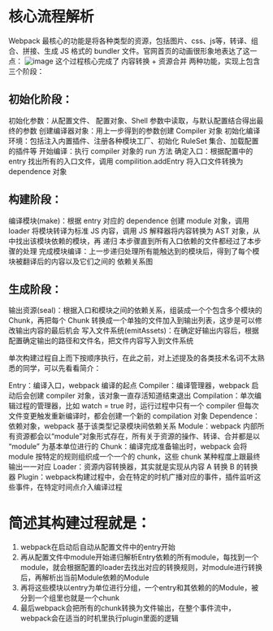 
# 核心流程解析
  Webpack 最核心的功能是将各种类型的资源，包括图片、css、js等，转译、组合、拼接、生成 JS 格式的 bundler 文件。官网首页的动画很形象地表达了这一点：
  ![image](https://user-images.githubusercontent.com/29973853/217200822-355826f2-385d-458d-9c7d-75dd4cb13041.png)
  这个过程核心完成了 内容转换 + 资源合并 两种功能，实现上包含三个阶段：

## 初始化阶段：

初始化参数：从配置文件、 配置对象、Shell 参数中读取，与默认配置结合得出最终的参数
创建编译器对象：用上一步得到的参数创建 Compiler 对象
初始化编译环境：包括注入内置插件、注册各种模块工厂、初始化 RuleSet 集合、加载配置的插件等
开始编译：执行 compiler 对象的 run 方法
确定入口：根据配置中的 entry 找出所有的入口文件，调用 compilition.addEntry 将入口文件转换为 dependence 对象

## 构建阶段：

编译模块(make)：根据 entry 对应的 dependence 创建 module 对象，调用 loader 将模块转译为标准 JS 内容，调用 JS 解释器将内容转换为 AST 对象，从中找出该模块依赖的模块，再 递归 本步骤直到所有入口依赖的文件都经过了本步骤的处理
完成模块编译：上一步递归处理所有能触达到的模块后，得到了每个模块被翻译后的内容以及它们之间的 依赖关系图

## 生成阶段：

输出资源(seal)：根据入口和模块之间的依赖关系，组装成一个个包含多个模块的 Chunk，再把每个 Chunk 转换成一个单独的文件加入到输出列表，这步是可以修改输出内容的最后机会
写入文件系统(emitAssets)：在确定好输出内容后，根据配置确定输出的路径和文件名，把文件内容写入到文件系统

单次构建过程自上而下按顺序执行，在此之前，对上述提及的各类技术名词不太熟悉的同学，可以先看看简介：

Entry：编译入口，webpack 编译的起点
Compiler：编译管理器，webpack 启动后会创建 compiler 对象，该对象一直存活知道结束退出
Compilation：单次编辑过程的管理器，比如 watch = true 时，运行过程中只有一个 compiler 但每次文件变更触发重新编译时，都会创建一个新的 compilation 对象
Dependence：依赖对象，webpack 基于该类型记录模块间依赖关系
Module：webpack 内部所有资源都会以“module”对象形式存在，所有关于资源的操作、转译、合并都是以 “module” 为基本单位进行的
Chunk：编译完成准备输出时，webpack 会将 module 按特定的规则组织成一个一个的 chunk，这些 chunk 某种程度上跟最终输出一一对应
Loader：资源内容转换器，其实就是实现从内容 A 转换 B 的转换器
Plugin：webpack构建过程中，会在特定的时机广播对应的事件，插件监听这些事件，在特定时间点介入编译过程

# 简述其构建过程就是：
1. webpack在启动后自动从配置文件中的entry开始
2. 再从配置文件中module开始递归解析Entry依赖的所有module，每找到一个module，就会根据配置的loader去找出对应的转换规则，对module进行转换后，再解析出当前Module依赖的Module
3. 再将这些模块以entry为单位进行分组，一个entry和其依赖的的Module，被分到一个组里也就是一个chunk
4. 最后webpack会把所有的chunk转换为文件输出，在整个事件流中，webpack会在适当的时机里执行plugin里面的逻辑
